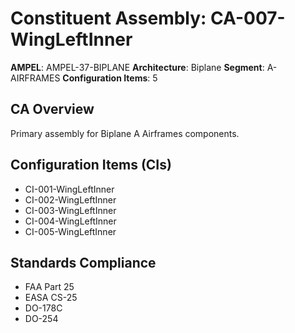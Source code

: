 # Constituent Assembly: CA-007-WingLeftInner

**AMPEL**: AMPEL-37-BIPLANE
**Architecture**: Biplane
**Segment**: A-AIRFRAMES
**Configuration Items**: 5

## CA Overview
Primary assembly for Biplane A Airframes components.

## Configuration Items (CIs)
- CI-001-WingLeftInner
- CI-002-WingLeftInner
- CI-003-WingLeftInner
- CI-004-WingLeftInner
- CI-005-WingLeftInner

## Standards Compliance
- FAA Part 25
- EASA CS-25
- DO-178C
- DO-254
